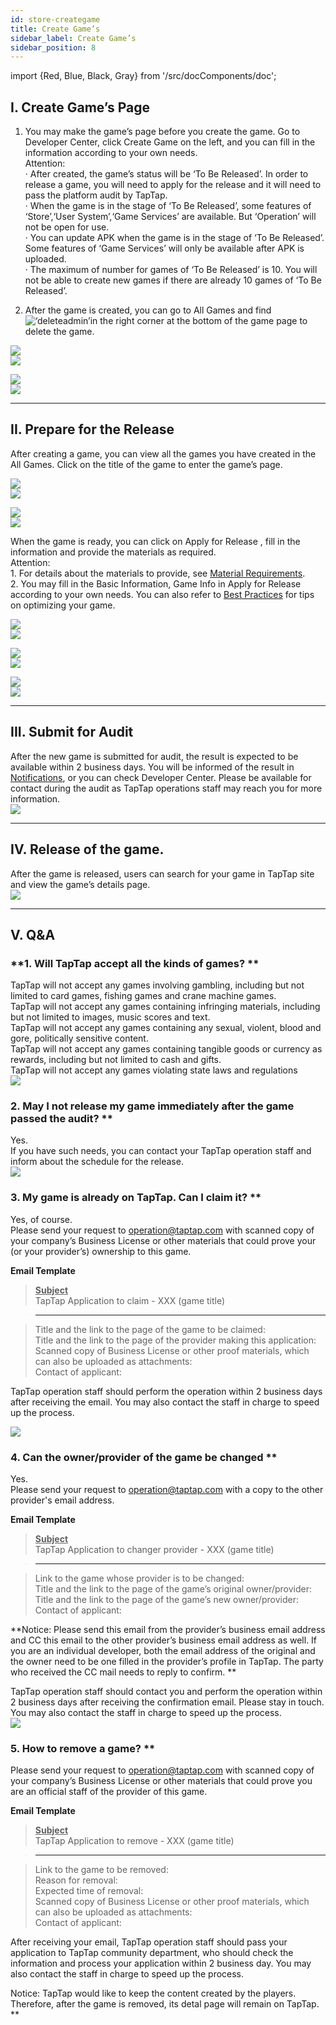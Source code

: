 ```yaml
---
id: store-creategame
title: Create Game’s
sidebar_label: Create Game’s
sidebar_position: 8
---
```


import {Red, Blue, Black, Gray} from '/src/docComponents/doc';

## I. Create Game’s Page  

1. You may make the game’s page before you create the game. Go to <Blue>Developer Center</Blue>, click <Blue>Create Game</Blue> on the left, and you can fill in the information according to your own needs.  
Attention:  
· After created, the game’s status will be ‘To Be Released’. In order to release a game, you will need to apply for the release and it will need to pass the platform audit by TapTap.  
· When the game is in the stage of ‘To Be Released’, some features of ‘Store’,‘User System’,‘Game Services’ are available. But ‘Operation’ will not be open for use.  
· You can update APK when the game is in the stage of ‘To Be Released’. Some features of ‘Game Services’ will only be available after APK is uploaded.  
· The maximum of number for games of ‘To Be Released’ is 10\. You will not be able to create new games if there are already 10 games of ‘To Be Released’.      

2. After the game is created, you can go to <Blue>All Games</Blue> and find ![‘deleteadmin’](https://img.tapimg.com/market/images/2e5c836549d866d6d44036d158095cbb.png)in the right corner at the bottom of the game page to delete the game.

![](https://img.tapimg.com/market/images/e1912a75619426a42f163ad1fd9e9ce2.png)  
![](https://img.tapimg.com/market/images/c53d78b9b120276b53f82aebb0d01537.png)   

![](https://img.tapimg.com/market/images/85dad93863fc7ea7d012d35b1d6ef255.png)  
![](https://img.tapimg.com/market/images/c53d78b9b120276b53f82aebb0d01537.png)   

---

## II. Prepare for the Release  
After creating a game, you can view all the games you have created in the <Blue>All Games</Blue>. Click on the title of the game to enter the game’s page.  

![](https://img.tapimg.com/market/images/1a17cee5fb13dafe4c20c9edbe5dbfb2.png)  
![](https://img.tapimg.com/market/images/c53d78b9b120276b53f82aebb0d01537.png)   

![](https://img.tapimg.com/market/images/3b23b5716bed5d7ec06162d94dc20221.png)  
![](https://img.tapimg.com/market/images/c53d78b9b120276b53f82aebb0d01537.png)   

When the game is ready, you can click on <Blue>Apply for Release</Blue> , fill in the information and provide the materials as required.  
Attention:  
1\. For details about the materials to provide, see [Material Requirements](http://www.taptap.com/developer/help_docs/7?id=42).    
2\. You may fill in the <Blue>Basic Information</Blue>, <Blue>Game Info</Blue> in <Blue>Apply for Release</Blue> according to your own needs. You can also refer to  [Best Practices](https://www.taptap.com/developer-center/doc/7?id=89) for tips on optimizing your game.

![](https://img.tapimg.com/market/images/1a17cee5fb13dafe4c20c9edbe5dbfb2.png)  
![](https://img.tapimg.com/market/images/c53d78b9b120276b53f82aebb0d01537.png)   

![](https://img.tapimg.com/market/images/533dd0715be87f6f8ccce7709fbacfc5.png)  
![](https://img.tapimg.com/market/images/c53d78b9b120276b53f82aebb0d01537.png)   


![](https://img.tapimg.com/market/images/c667452e32aaa60cc2168e2fa9453e33.png)  
![](https://img.tapimg.com/market/images/c53d78b9b120276b53f82aebb0d01537.png)   

---

## III. Submit for Audit  
After the new game is submitted for audit, the result is expected to be available within 2 business days. You will be informed of the result in [Notifications](https://www.taptap.com/notifications?type=4&show_type=inbox), or you can check Developer Center. Please be available for contact during the audit as TapTap operations staff may reach you for more information.  
![](https://img.tapimg.com/market/images/c53d78b9b120276b53f82aebb0d01537.png)   

---

## IV. Release of the game.  
After the game is released, users can search for your game in TapTap site and view the game’s details page.  
![](https://img.tapimg.com/market/images/c53d78b9b120276b53f82aebb0d01537.png)  

---

## V. Q&A
### **1\. Will TapTap accept all the kinds of games? **
TapTap will not accept any games involving gambling, including but not limited to card games, fishing games and crane machine games.  
TapTap will not accept any games containing infringing materials, including but not limited to images, music scores and text.  
TapTap will not accept any games containing any sexual, violent, blood and gore, politically sensitive content.   
TapTap will not accept any games containing tangible goods or currency as rewards, including but not limited to cash and gifts.  
TapTap will not accept any games violating state laws and regulations  
![](https://img.tapimg.com/market/images/c53d78b9b120276b53f82aebb0d01537.png)   

### 2\. May I not release my game immediately after the game passed the audit? **
Yes.  
If you have such needs, you can contact your TapTap operation staff and inform about the schedule for the release.  
![](https://img.tapimg.com/market/images/c53d78b9b120276b53f82aebb0d01537.png)   

### 3\. My game is already on TapTap. Can I claim it? **
Yes, of course.  
Please send your request to [operation@taptap.com](mailto:operation@taptap.com) with scanned copy of your company’s Business License or other materials that could prove your (or your provider’s) ownership to this game.  

**Email Template**  
> **<u>Subject</u>**  
> TapTap Application to claim - XXX (game title)  

> ---  

> Title and the link to the page of the game to be claimed:  
> Title and the link to the page of the provider making this application:    
> Scanned copy of Business License or other proof materials, which can also be uploaded as attachments:  
> Contact of applicant:  

TapTap operation staff should perform the operation within 2 business days after receiving the email. You may also contact the staff in charge to speed up the process.  

![](https://img.tapimg.com/market/images/c53d78b9b120276b53f82aebb0d01537.png)   

### 4\. Can the owner/provider of the game be changed **  
Yes.  
Please send your request to [operation@taptap.com](mailto:operation@taptap.com) with a copy to the other provider's email address.  

**Email Template**  
> **<u>Subject</u>**    
> TapTap Application to changer provider - XXX (game title)

> ---

> Link to the game whose provider is to be changed:  
> Title and the link to the page of the game’s original owner/provider:  
> Title and the link to the page of the game’s new owner/provider:  
> Contact of applicant:   

**Notice: Please send this email from the provider’s business email address and CC this email to the other provider’s business email address as well. If you are an individual developer, both the email address of the original and the owner need to be one filled in the provider’s profile in TapTap.  The party who received the CC mail needs to reply to confirm. **  

TapTap operation staff should contact you and perform the operation within 2 business days after receiving the confirmation email. Please stay in touch. You may also contact the staff in charge to speed up the process.  
![](https://img.tapimg.com/market/images/c53d78b9b120276b53f82aebb0d01537.png)   

### 5\. How to remove a game? **  
Please send your request to [operation@taptap.com](mailto:operation@taptap.com) with scanned copy of your company’s Business License or other materials that could prove you are an official staff of the provider of this game.  

**Email Template**  
> **<u>Subject</u>**  
> TapTap Application to remove - XXX (game title)

> ---

> Link to the game to be removed:  
> Reason for removal:  
> Expected time of removal:  
> Scanned copy of Business License or other proof materials, which can also be uploaded as attachments:  
> Contact of applicant:  

After receiving your email, TapTap operation staff should pass your application to TapTap community department, who should check the information and process your application within 2 business day. You may also contact the staff in charge to speed up the process.  

Notice: TapTap would like to keep the content created by the players. Therefore, after the game is removed, its detal page will remain on TapTap. **
